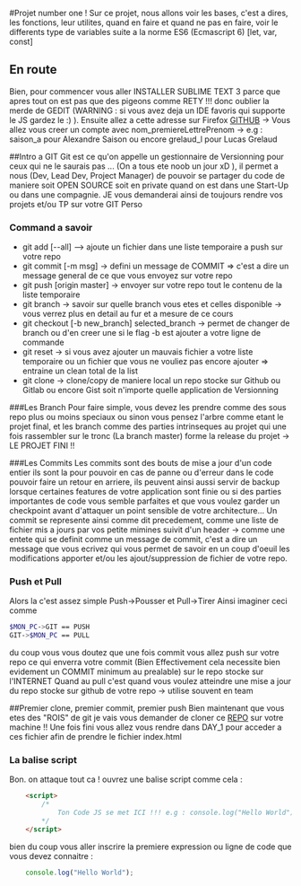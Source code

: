 #Projet number one !
Sur ce projet, nous allons voir les bases, c'est a dires, les fonctions, leur utilites, quand en faire et quand ne pas en faire, voir le differents type de variables suite a la norme ES6 (Ecmascript 6) [let, var, const]

## En route
Bien, pour commencer vous aller INSTALLER SUBLIME TEXT 3 parce que apres tout on est pas que des pigeons comme RETY !!! donc oublier la merde de GEDIT (WARNING : si vous avez deja un IDE favoris qui supporte le JS gardez le :) ).
Ensuite allez a cette adresse sur Firefox [GITHUB](http://www.github.com) -> Vous allez vous creer un compte avec nom_premiereLettrePrenom -> e.g : saison_a pour Alexandre Saison ou encore grelaud_l pour Lucas Grelaud

##Intro a GIT
Git est ce qu'on appelle un gestionnaire de Versionning pour ceux qui ne le saurais pas ... (On a tous ete noob un jour xD ), il permet a nous (Dev, Lead Dev, Project Manager) de pouvoir se partager du code de maniere soit OPEN SOURCE soit en private quand on est dans une Start-Up ou dans une compagnie.
JE vous demanderai ainsi de toujours rendre vos projets et/ou TP sur votre GIT Perso
### Command a savoir
- git add [--all] --> ajoute un fichier dans une liste temporaire a push sur votre repo
- git commit [-m msg] -> defini un message de COMMIT => c'est a dire un message general de ce que vous envoyez sur votre repo
- git push [origin master] -> envoyer sur votre repo tout le contenu de la liste temporaire
- git branch -> savoir sur quelle branch vous etes et celles disponible -> vous verrez plus en detail au fur et a mesure de ce cours
- git checkout [-b new_branch] selected_branch -> permet de changer de branch ou d'en creer une si le flag -b est ajouter a votre ligne de commande
- git reset -> si vous avez ajouter un mauvais fichier a votre liste temporaire ou un fichier que vous ne vouliez pas encore ajouter => entraine un clean total de la list
-  git clone -> clone/copy de maniere local un repo stocke sur Github ou Gitlab ou encore Gist soit n'importe quelle application de Versionning  

###Les Branch
Pour faire simple, vous devez les prendre comme des sous repo plus ou moins speciaux ou sinon vous pensez l'arbre comme etant le projet final, et les branch comme des parties intrinseques au projet qui une fois rassembler sur le tronc (La branch master) forme la release du projet -> LE PROJET FINI !!

###Les Commits
Les commits sont des bouts de mise a jour d'un code entier ils sont la pour pouvoir en cas de panne ou d'erreur dans le code pouvoir faire un retour en arriere, ils peuvent ainsi aussi servir de backup lorsque certaines features de votre application sont finie ou si des parties importantes de code vous semble parfaites et que vous voulez garder un checkpoint avant d'attaquer un point sensible de votre architecture...
Un commit se represente ainsi comme dit precedement, comme une liste de fichier mis a jours par vos petite mimines suivit d'un header -> comme une entete qui se definit comme un message de commit, c'est a dire un message que vous ecrivez qui vous permet de savoir en un coup d'oeuil les modifications apporter et/ou les ajout/suppression de fichier de votre repo.

### Push et Pull
Alors la c'est assez simple Push->Pousser et Pull->Tirer Ainsi imaginer ceci comme
```bash
$MON_PC->GIT == PUSH
GIT->$MON_PC == PULL
```

du coup vous vous doutez que une fois commit vous allez push sur votre repo ce qui enverra votre commit (Bien Effectivement cela necessite bien evidement un COMMIT minimum au prealable) sur le repo stocke sur l'INTERNET
Quand au pull c'est quand vous voulez atteindre une mise a jour du repo stocke sur github de votre repo -> utilise souvent en team

##Premier clone, premier commit, premier push
Bien maintenant que vous etes des "ROIS" de git je vais vous demander de cloner ce [REPO](http://www.github.com/Rand-IA/Introduction_JS) sur votre machine !!
Une fois fini vous allez vous rendre dans DAY_1 pour acceder a ces fichier afin de prendre le fichier index.html

### La balise script
Bon. on attaque tout ca ! ouvrez une balise script comme cela :
```html
	<script>
		/*
			Ton Code JS se met ICI !!! e.g : console.log("Hello World")
		*/
	</script>
```

bien du coup vous aller inscrire la premiere expression ou ligne de code que vous devez connaitre :
```javascript
	console.log("Hello World");
```